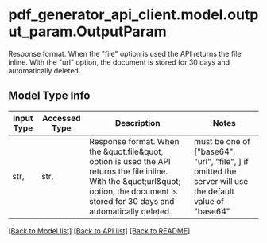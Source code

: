 # pdf_generator_api_client.model.output_param.OutputParam

Response format. When the \"file\" option is used the API returns the file inline. With the \"url\" option, the document is stored for 30 days and automatically deleted.

## Model Type Info
Input Type | Accessed Type | Description | Notes
------------ | ------------- | ------------- | -------------
str,  | str,  | Response format. When the \&quot;file\&quot; option is used the API returns the file inline. With the \&quot;url\&quot; option, the document is stored for 30 days and automatically deleted. | must be one of ["base64", "url", "file", ] if omitted the server will use the default value of "base64"

[[Back to Model list]](../../README.md#documentation-for-models) [[Back to API list]](../../README.md#documentation-for-api-endpoints) [[Back to README]](../../README.md)

